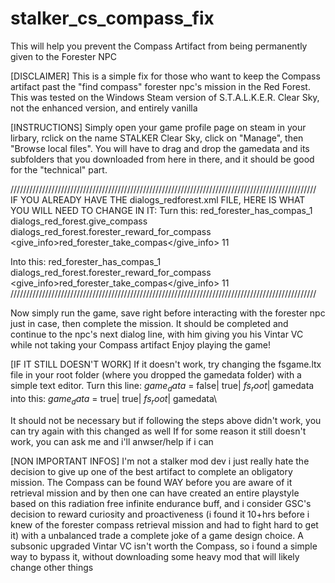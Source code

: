# stalker_cs_compass_fix
This will help you prevent the Compass Artifact from being permanently given to the Forester NPC

[DISCLAIMER]
This is a simple fix for those who want to keep the Compass artifact past the "find compass" forester npc's mission in the Red Forest.
This was tested on the Windows Steam version of S.T.A.L.K.E.R. Clear Sky, not the enhanced version, and entirely vanilla

[INSTRUCTIONS]
Simply open your game profile page on steam in your lirbary, rclick on the name STALKER Clear Sky, click on "Manage", then "Browse local files". 
You will have to drag and drop the gamedata and its subfolders that you downloaded from here in there, and it should be good for the "technical" part.

/////////////////////////////////////////////////////////////////////////////////////////////////
IF YOU ALREADY HAVE THE dialogs_redforest.xml FILE, HERE IS WHAT YOU WILL NEED TO CHANGE IN IT:
Turn this:
<phrase id="1">
    <text>red_forester_has_compas_1</text>
    <action>dialogs_red_forest.give_compass</action>
    <action>dialogs_red_forest.forester_reward_for_compass</action>
    <give_info>red_forester_take_compas</give_info>
    <next>11</next>
</phrase>

Into this:
<phrase id="1">
    <text>red_forester_has_compas_1</text>
    <!-- COMPASS BYPASS. this line is here to help you find what's been modified if you need it later-->
     <!-- <action>dialogs_red_forest.give_compass</action> -->
    <action>dialogs_red_forest.forester_reward_for_compass</action>
    <give_info>red_forester_take_compas</give_info>
    <next>11</next>
</phrase>
/////////////////////////////////////////////////////////////////////////////////////////////////


Now simply run the game, save right before interacting with the forester npc just in case, then complete the mission. 
It should be completed and continue to the npc's next dialog line, with him giving you his Vintar VC while not taking your Compass artifact
Enjoy playing the game!


[IF IT STILL DOESN'T WORK]
If it doesn't work, try changing the fsgame.ltx file in your root folder (where you dropped the gamedata folder) with a simple text editor.
Turn this line:
$game_data$             = false| true|  $fs_root$|            gamedata\
into this:
$game_data$             = true|  true|  $fs_root$|            gamedata\

It should not be necessary but if following the steps above didn't work, you can try again with this changed as well
If for some reason it still doesn't work, you can ask me and i'll anwser/help if i can

[NON IMPORTANT INFOS]
I'm not a stalker mod dev i just really hate the decision to give up one of the best artifact to complete an obligatory mission. 
The Compass can be found WAY before you are aware of it retrieval mission and by then one can have created an entire playstyle based on this radiation free infinite endurance buff, and i consider GSC's decision to reward curiosity and proactiveness (i found it 10+hrs before i knew of the forester compass retrieval mission and had to fight hard to get it)  with a unbalanced trade a complete joke of a game design choice. 
A subsonic upgraded Vintar VC isn't worth the Compass, so i found a simple way to bypass it, without downloading some heavy mod that will likely change other things

